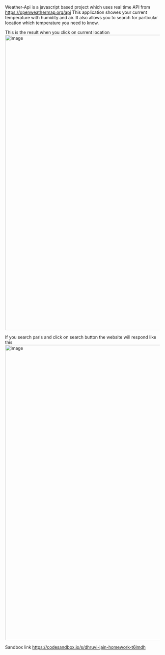 Weather-Api is a javascript based project which uses real time API from https://openweathermap.org/api
This application showes your current temperature with humidity and air.
It also allows you to search for particular location which temperature you need to know.

This is the result when you click on current location
<img width="960" alt="image" src="https://github.com/dhhruvii/weather-application/assets/130074407/77d15147-47ed-434a-8519-7ef55f68df8c">

If you search paris and click on search button the website will respond like this
<img width="960" alt="image" src="https://github.com/dhhruvii/weather-application/assets/130074407/5eb4d08f-1213-4fa9-a983-235f396be9bf">

Sandbox link
https://codesandbox.io/s/dhruvi-jain-homework-t6lmdh


